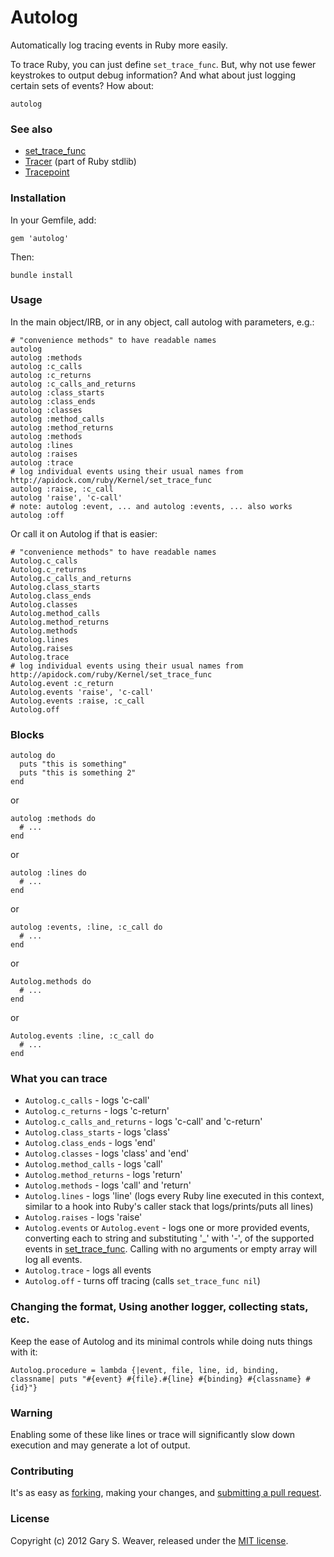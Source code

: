 Autolog
=====

Automatically log tracing events in Ruby more easily.

To trace Ruby, you can just define `set_trace_func`. But, why not use fewer keystrokes to output debug information? And what about just logging certain sets of events? How about:

    autolog

### See also

* [set_trace_func][set_trace_func]
* [Tracer][tracer] (part of Ruby stdlib)
* [Tracepoint][tracepoint]

### Installation

In your Gemfile, add:

    gem 'autolog'

Then:

    bundle install

### Usage

In the main object/IRB, or in any object, call autolog with parameters, e.g.:

    # "convenience methods" to have readable names
    autolog
    autolog :methods
    autolog :c_calls
    autolog :c_returns
    autolog :c_calls_and_returns
    autolog :class_starts
    autolog :class_ends
    autolog :classes
    autolog :method_calls
    autolog :method_returns
    autolog :methods
    autolog :lines
    autolog :raises
    autolog :trace
    # log individual events using their usual names from http://apidock.com/ruby/Kernel/set_trace_func
    autolog :raise, :c_call 
    autolog 'raise', 'c-call'
    # note: autolog :event, ... and autolog :events, ... also works
    autolog :off

Or call it on Autolog if that is easier:

    # "convenience methods" to have readable names
    Autolog.c_calls
    Autolog.c_returns
    Autolog.c_calls_and_returns
    Autolog.class_starts
    Autolog.class_ends
    Autolog.classes
    Autolog.method_calls
    Autolog.method_returns
    Autolog.methods
    Autolog.lines
    Autolog.raises
    Autolog.trace
    # log individual events using their usual names from http://apidock.com/ruby/Kernel/set_trace_func
    Autolog.event :c_return
    Autolog.events 'raise', 'c-call'
    Autolog.events :raise, :c_call
    Autolog.off

### Blocks

    autolog do
      puts "this is something"
      puts "this is something 2"
    end

or

    autolog :methods do
      # ...
    end

or

    autolog :lines do
      # ...
    end

or

    autolog :events, :line, :c_call do
      # ...
    end

or

    Autolog.methods do
      # ...
    end

or

    Autolog.events :line, :c_call do
      # ...
    end

### What you can trace

* `Autolog.c_calls` - logs 'c-call'
* `Autolog.c_returns` - logs 'c-return'
* `Autolog.c_calls_and_returns` - logs 'c-call' and 'c-return'
* `Autolog.class_starts` - logs 'class'
* `Autolog.class_ends` - logs 'end'
* `Autolog.classes` - logs 'class' and 'end'
* `Autolog.method_calls` - logs 'call'
* `Autolog.method_returns` - logs 'return'
* `Autolog.methods` - logs 'call' and 'return'
* `Autolog.lines` - logs 'line' (logs every Ruby line executed in this context, similar to a hook into Ruby's caller stack that logs/prints/puts all lines)
* `Autolog.raises` - logs 'raise'
* `Autolog.events` or `Autolog.event` - logs one or more provided events, converting each to string and substituting '_' with '-', of the supported events in [set_trace_func][set_trace_func]. Calling with no arguments or empty array will log all events.
* `Autolog.trace` - logs all events
* `Autolog.off` - turns off tracing (calls `set_trace_func nil`)

### Changing the format, Using another logger, collecting stats, etc.

Keep the ease of Autolog and its minimal controls while doing nuts things with it:

    Autolog.procedure = lambda {|event, file, line, id, binding, classname| puts "#{event} #{file}.#{line} #{binding} #{classname} #{id}"}

### Warning

Enabling some of these like lines or trace will significantly slow down execution and may generate a lot of output.

### Contributing

It's as easy as [forking][fork], making your changes, and [submitting a pull request][pull].

### License

Copyright (c) 2012 Gary S. Weaver, released under the [MIT license][lic].

[fork]: https://help.github.com/articles/fork-a-repo
[pull]: https://help.github.com/articles/using-pull-requests
[tracer]: http://www.ruby-doc.org/stdlib-1.9.3/libdoc/tracer/rdoc/index.html
[tracepoint]: https://github.com/rubyworks/tracepoint
[set_trace_func]: http://apidock.com/ruby/Kernel/set_trace_func
[lic]: http://github.com/garysweaver/autolog/blob/master/LICENSE
